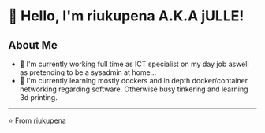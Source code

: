 # 👋 Hello, I'm riukupena A.K.A jULLE!

## About Me
- 🔭 I'm currently working full time as ICT specialist on my day job aswell as pretending to be a sysadmin at home...
- 🌱 I'm currently learning mostly dockers and in depth docker/container networking regarding software. Otherwise busy tinkering and learning 3d printing.



---

⭐️ From [riukupena](https://github.com/riukupena)
